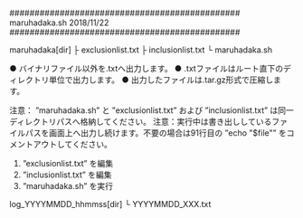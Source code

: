 ##############################################
         maruhadaka.sh
                              2018/11/22
##############################################


maruhadaka[dir]
  ├ exclusionlist.txt
  ├ inclusionlist.txt
  └ maruhadaka.sh


● バイナリファイル以外を.txtへ出力します。
● .txtファイルはルート直下のディレクトリ単位で出力します。
● 出力したファイルは.tar.gz形式で圧縮します。


注意： ”maruhadaka.sh” と ”exclusionlist.txt” および ”inclusionlist.txt” は同一ディレクトリパスへ格納してください。
注意：実行中は書き出ししているファイルパスを画面上へ出力し続けます。不要の場合は91行目の ”echo "$file"” をコメントアウトしてください。


1. ”exclusionlist.txt” を編集
2. ”inclusionlist.txt” を編集
3. ”maruhadaka.sh” を実行


log_YYYYMMDD_hhmmss[dir]
  └ YYYYMMDD_XXX.txt



